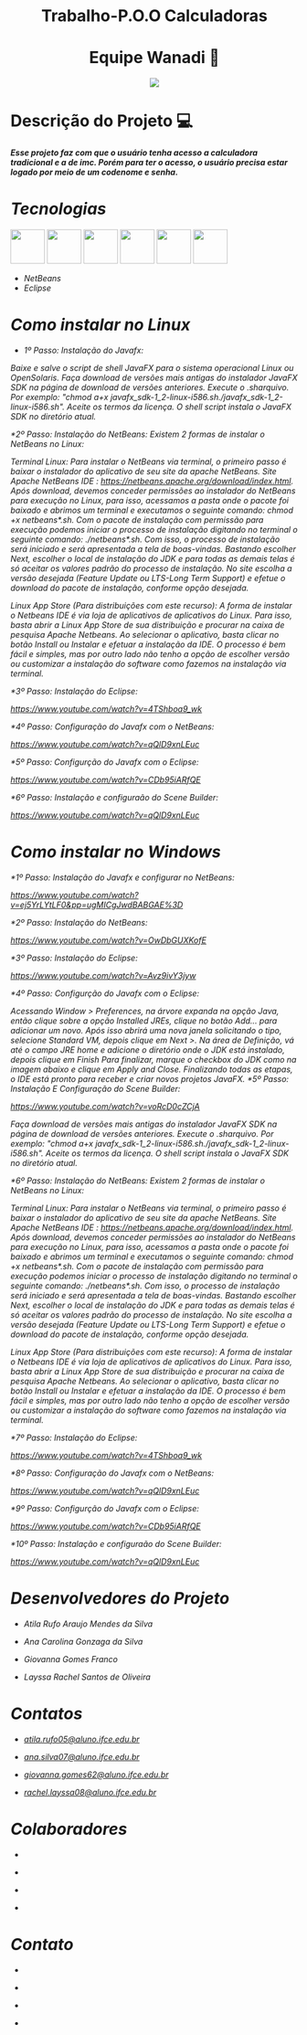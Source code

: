 #  <h1 align="center">Trabalho-P.O.O Calculadoras</h1>
# <h1 align="center">Equipe Wanadi 🏹</h1>
<p align="center">
<img src= "https://user-images.githubusercontent.com/113256430/207983490-49305b2a-5e7d-4224-a9d9-47d27266266c.png"/>
</p>

# Descrição do Projeto 💻
<b><i> Esse projeto faz com que o usuário tenha acesso a calculadora tradicional e a de imc. Porém para ter o acesso, o usuário precisa estar logado por meio de um codenome e senha.</b></em>

# Tecnologias
<img src="https://cdn.jsdelivr.net/gh/devicons/devicon/icons/github/github-original.svg" width="60" height="60"/> 
<img src="https://cdn.jsdelivr.net/gh/devicons/devicon/icons/google/google-original.svg"width="60" height="60" />
<img src="https://cdn.jsdelivr.net/gh/devicons/devicon/icons/java/java-original.svg" "width="60" height="60"/>
<img src="https://cdn.jsdelivr.net/gh/devicons/devicon/icons/html5/html5-original-wordmark.svg" "width="60" height="60"/>
<img src="https://cdn.jsdelivr.net/gh/devicons/devicon/icons/css3/css3-original-wordmark.svg""width="60" height="60" />
<img src="https://cdn.jsdelivr.net/gh/devicons/devicon/icons/windows8/windows8-original.svg""width="60" height="60" />


* NetBeans
* Eclipse
          
# Como instalar no Linux
* 1º Passo: Instalação do Javafx:

Baixe e salve o script de shell JavaFX para o sistema operacional Linux ou OpenSolaris.
Faça download de versões mais antigas do instalador JavaFX SDK na página de download de versões anteriores.
Execute o .sharquivo. Por exemplo: "chmod a+x javafx_sdk-1_2-linux-i586.sh./javafx_sdk-1_2-linux-i586.sh".
Aceite os termos da licença.
O shell script instala o JavaFX SDK no diretório atual.

*2º Passo: Instalação do NetBeans: Existem 2 formas de instalar o NetBeans no Linux:

Terminal Linux: Para instalar o NetBeans via terminal, o primeiro passo é baixar o instalador do aplicativo de seu site da apache NetBeans. Site Apache NetBeans IDE : https://netbeans.apache.org/download/index.html. Após download, devemos conceder permissões ao instalador do NetBeans para execução no Linux, para isso, acessamos a pasta onde o pacote foi baixado e abrimos um terminal e executamos o seguinte comando: chmod +x netbeans*.sh. Com o pacote de instalação com permissão para execução podemos iniciar o processo de instalação digitando no terminal o seguinte comando: ./netbeans*.sh. Com isso, o processo de instalação será iniciado e será apresentada a tela de boas-vindas. Bastando escolher Next, escolher o local de instalação do JDK e para todas as demais telas é só aceitar os valores padrão do processo de instalação. No site escolha a versão desejada (Feature Update ou LTS-Long Term Support) e efetue o download do pacote de instalação, conforme opção desejada.

Linux App Store (Para distribuições com este recurso): A forma de instalar o Netbeans IDE é via loja de aplicativos de aplicativos do Linux. Para isso, basta abrir a Linux App Store de sua distribuição e procurar na caixa de pesquisa Apache Netbeans. Ao selecionar o aplicativo, basta clicar no botão Install ou Instalar e efetuar a instalação da IDE. O processo é bem fácil e simples, mas por outro lado não tenho a opção de escolher versão ou customizar a instalação do software como fazemos na instalação via terminal.

*3º Passo: Instalação do Eclipse:

https://www.youtube.com/watch?v=4TShboa9_wk

*4º Passo: Configuração do Javafx com o NetBeans:

https://www.youtube.com/watch?v=qQlD9xnLEuc

*5º Passo: Configurção do Javafx com o Eclipse:

https://www.youtube.com/watch?v=CDb95iARfQE

*6º Passo: Instalação e configuraão do Scene Builder:

https://www.youtube.com/watch?v=qQlD9xnLEuc


# Como instalar no Windows
*1º Passo: Instalação do Javafx e configurar no NetBeans:

https://www.youtube.com/watch?v=ej5YrLYtLF0&pp=ugMICgJwdBABGAE%3D

*2º Passo: Instalação do NetBeans:

https://www.youtube.com/watch?v=OwDbGUXKofE

*3º Passo: Instalação do Eclipse:

https://www.youtube.com/watch?v=Avz9ivY3jyw

*4º Passo: Configurção do Javafx com o Eclipse:

Acessando Window > Preferences, na árvore expanda na opção Java, então clique sobre a opção Installed JREs, clique no botão Add... para adicionar um novo.
Após isso abrirá uma nova janela solicitando o tipo, selecione Standard VM, depois clique em Next >.
Na área de Definição, vá até o campo JRE home e adicione o diretório onde o JDK está instalado, depois clique em Finish
Para finalizar, marque o checkbox do JDK como na imagem abaixo e clique em Apply and Close.
Finalizando todas as etapas, o IDE está pronto para receber e criar novos projetos JavaFX.
*5º Passo: Instalação E Configuração do Scene Builder:

https://www.youtube.com/watch?v=voRcD0cZCjA

Faça download de versões mais antigas do instalador JavaFX SDK na página de download de versões anteriores.
Execute o .sharquivo. Por exemplo: "chmod a+x javafx_sdk-1_2-linux-i586.sh./javafx_sdk-1_2-linux-i586.sh".
Aceite os termos da licença.
O shell script instala o JavaFX SDK no diretório atual.
          
*6º Passo: Instalação do NetBeans: Existem 2 formas de instalar o NetBeans no Linux:

Terminal Linux: Para instalar o NetBeans via terminal, o primeiro passo é baixar o instalador do aplicativo de seu site da apache NetBeans. Site Apache NetBeans IDE : https://netbeans.apache.org/download/index.html. Após download, devemos conceder permissões ao instalador do NetBeans para execução no Linux, para isso, acessamos a pasta onde o pacote foi baixado e abrimos um terminal e executamos o seguinte comando: chmod +x netbeans*.sh. Com o pacote de instalação com permissão para execução podemos iniciar o processo de instalação digitando no terminal o seguinte comando: ./netbeans*.sh. Com isso, o processo de instalação será iniciado e será apresentada a tela de boas-vindas. Bastando escolher Next, escolher o local de instalação do JDK e para todas as demais telas é só aceitar os valores padrão do processo de instalação. No site escolha a versão desejada (Feature Update ou LTS-Long Term Support) e efetue o download do pacote de instalação, conforme opção desejada.

Linux App Store (Para distribuições com este recurso): A forma de instalar o Netbeans IDE é via loja de aplicativos de aplicativos do Linux. Para isso, basta abrir a Linux App Store de sua distribuição e procurar na caixa de pesquisa Apache Netbeans. Ao selecionar o aplicativo, basta clicar no botão Install ou Instalar e efetuar a instalação da IDE. O processo é bem fácil e simples, mas por outro lado não tenho a opção de escolher versão ou customizar a instalação do software como fazemos na instalação via terminal.

*7º Passo: Instalação do Eclipse:

https://www.youtube.com/watch?v=4TShboa9_wk

*8º Passo: Configuração do Javafx com o NetBeans:

https://www.youtube.com/watch?v=qQlD9xnLEuc

*9º Passo: Configurção do Javafx com o Eclipse:

https://www.youtube.com/watch?v=CDb95iARfQE

*10º Passo: Instalação e configuraão do Scene Builder:

https://www.youtube.com/watch?v=qQlD9xnLEuc

# Desenvolvedores do Projeto
- Atila Rufo Araujo Mendes da Silva
* Ana Carolina Gonzaga da Silva
+ Giovanna Gomes Franco
* Layssa Rachel Santos de Oliveira
 
 # Contatos
 - atila.rufo05@aluno.ifce.edu.br
 * ana.silva07@aluno.ifce.edu.br
 + giovanna.gomes62@aluno.ifce.edu.br
 * rachel.layssa08@aluno.ifce.edu.br
 
 # Colaboradores
 -
 *
 +
 *
 
 # Contato
 -
 *
 +
 *
